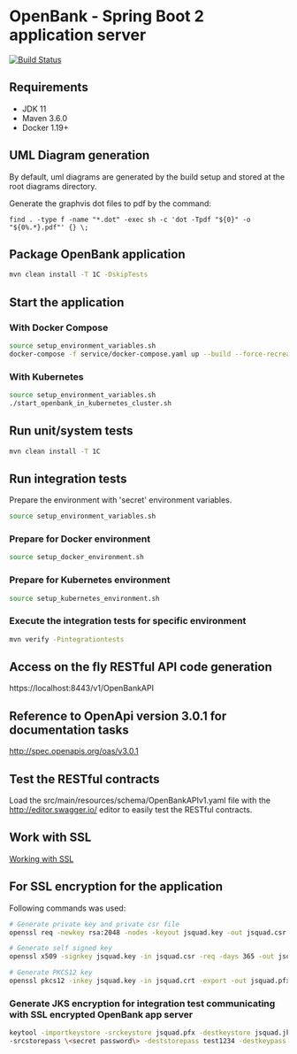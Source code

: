 # OpenBank - Spring Boot 2 application server

[![Build Status](https://travis-ci.org/jsquad-consulting/openbank-spring.svg?branch=master)](https://travis-ci.org/jsquad-consulting/openbank-spring)

## Requirements

* JDK 11
* Maven 3.6.0
* Docker 1.19+

## UML Diagram generation

By default, uml diagrams are generated by the build setup and stored at the root diagrams directory.

Generate the graphvis dot files to pdf by the command:

`find . -type f -name "*.dot" -exec sh -c 'dot -Tpdf "${0}" -o "${0%.*}.pdf"' {} \;`

## Package OpenBank application

```bash
mvn clean install -T 1C -DskipTests
```

## Start the application

### With Docker Compose

```bash
source setup_environment_variables.sh
docker-compose -f service/docker-compose.yaml up --build --force-recreate
```

### With Kubernetes

```bash
source setup_environment_variables.sh
./start_openbank_in_kubernetes_cluster.sh
```

## Run unit/system tests

```bash
mvn clean install -T 1C
```

## Run integration tests

Prepare the environment with 'secret' environment variables.

```bash
source setup_environment_variables.sh
```

### Prepare for Docker environment

```bash
source setup_docker_environment.sh
```

### Prepare for Kubernetes environment

```bash
source setup_kubernetes_environment.sh
```

### Execute the integration tests for specific environment

```bash
mvn verify -Pintegrationtests
```

## Access on the fly RESTful API code generation

https://localhost:8443/v1/OpenBankAPI

## Reference to OpenApi version 3.0.1 for documentation tasks

http://spec.openapis.org/oas/v3.0.1


## Test the RESTful contracts

Load the src/main/resources/schema/OpenBankAPIv1.yaml file with the 
http://editor.swagger.io/ editor to easily test the RESTful 
contracts.

## Work with SSL

[Working with SSL](doc/working_with_ssl.MD)

## For SSL encryption for the application

Following commands was used:

````bash
# Generate private key and private csr file
openssl req -newkey rsa:2048 -nodes -keyout jsquad.key -out jsquad.csr

# Generate self signed key
openssl x509 -signkey jsquad.key -in jsquad.csr -req -days 365 -out jsquad.crt

# Generate PKCS12 key
openssl pkcs12 -inkey jsquad.key -in jsquad.crt -export -out jsquad.pfx
````

### Generate JKS encryption for integration test communicating with SSL encrypted OpenBank app server

````bash
keytool -importkeystore -srckeystore jsquad.pfx -destkeystore jsquad.jks -srcstoretype PKCS12 -deststoretype JKS \
-srcstorepass \<secret password\> -deststorepass test1234 -destkeypass test1234
````